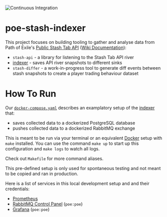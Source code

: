 ![Continuous Integration](https://github.com/maximumstock/poe-stash-indexer/workflows/Continuous%20Integration/badge.svg)

# poe-stash-indexer

This project focuses on building tooling to gather and analyse data from Path of
Exile's [Public Stash Tab API](https://www.pathofexile.com/developer/docs/reference#publicstashes) ([Wiki Documentation](https://pathofexile.gamepedia.com/Public_stash_tab_API)):

- `stash-api` - a library for listening to the Stash Tab API river
- [indexer](indexer/README.md) - saves API river snapshots to different sinks
- `stash-differ` - a work-in-progress tool to generate diff events between stash snapshots to create a player trading behaviour dataset

# How To Run

Our [`docker-compose.yaml`](./docker-compose.yaml) describes an examplatory setup of the [indexer](./indexer/README.md) that:

- saves collected data to a dockerized PostgreSQL database
- pushes collected data to a dockerized RabbitMQ exchange

This is meant to be run via your terminal or an equivalent [Docker](https://www.docker.com/) setup with `make` installed.
You can use the command `make up` to start up this configuration and
`make logs` to watch all logs.

Check out `Makefile` for more command aliases.

This pre-defined setup is only used for spontaneous testing and not meant to be copied and
ran in production.

Here is a list of services in this local development setup and and their credentials:

- [Prometheus](http://localhost:9090)
- [RabbitMQ Control Panel](http://localhost:15672) (`poe:poe`)
- [Grafana](http://localhost:3000) (`poe:poe`)
